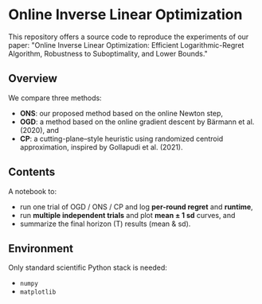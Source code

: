 # Online Inverse Linear Optimization

This repository offers a source code to reproduce the experiments of our paper: "Online Inverse Linear Optimization: Efficient Logarithmic-Regret Algorithm, Robustness to Suboptimality, and Lower Bounds."

## Overview
We compare three methods:
- **ONS**: our proposed method based on the online Newton step,
- **OGD**: a method based on the online gradient descent by Bärmann et al. (2020), and 
- **CP**: a cutting-plane–style heuristic using randomized centroid approximation, inspired by Gollapudi et al. (2021).


## Contents
A notebook to:
- run one trial of OGD / ONS / CP and log **per-round regret** and **runtime**, 
- run **multiple independent trials** and plot **mean ± 1 sd** curves, and
- summarize the final horizon \(T\) results (mean & sd).

## Environment
Only standard scientific Python stack is needed:
- `numpy`
- `matplotlib`
